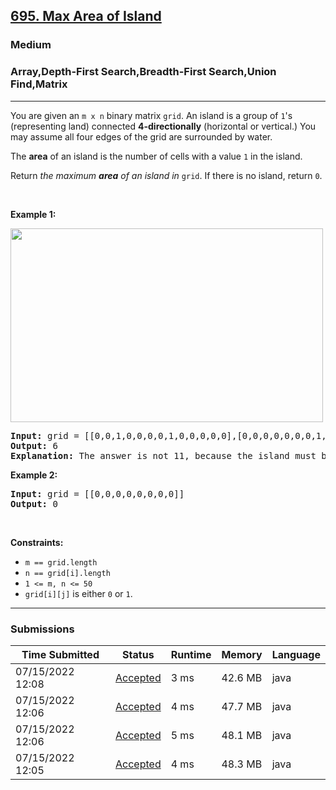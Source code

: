 <h2><a href="https://leetcode.com/problems/max-area-of-island/">695. Max Area of Island</a></h2><h3>Medium</h3><h3>Array,Depth-First Search,Breadth-First Search,Union Find,Matrix</h3><hr><div><p>You are given an <code>m x n</code> binary matrix <code>grid</code>. An island is a group of <code>1</code>'s (representing land) connected <strong>4-directionally</strong> (horizontal or vertical.) You may assume all four edges of the grid are surrounded by water.</p>

<p>The <strong>area</strong> of an island is the number of cells with a value <code>1</code> in the island.</p>

<p>Return <em>the maximum <strong>area</strong> of an island in </em><code>grid</code>. If there is no island, return <code>0</code>.</p>

<p>&nbsp;</p>
<p><strong>Example 1:</strong></p>
<img alt="" src="https://assets.leetcode.com/uploads/2021/05/01/maxarea1-grid.jpg" style="width: 500px; height: 310px;">
<pre><strong>Input:</strong> grid = [[0,0,1,0,0,0,0,1,0,0,0,0,0],[0,0,0,0,0,0,0,1,1,1,0,0,0],[0,1,1,0,1,0,0,0,0,0,0,0,0],[0,1,0,0,1,1,0,0,1,0,1,0,0],[0,1,0,0,1,1,0,0,1,1,1,0,0],[0,0,0,0,0,0,0,0,0,0,1,0,0],[0,0,0,0,0,0,0,1,1,1,0,0,0],[0,0,0,0,0,0,0,1,1,0,0,0,0]]
<strong>Output:</strong> 6
<strong>Explanation:</strong> The answer is not 11, because the island must be connected 4-directionally.
</pre>

<p><strong>Example 2:</strong></p>

<pre><strong>Input:</strong> grid = [[0,0,0,0,0,0,0,0]]
<strong>Output:</strong> 0
</pre>

<p>&nbsp;</p>
<p><strong>Constraints:</strong></p>

<ul>
	<li><code>m == grid.length</code></li>
	<li><code>n == grid[i].length</code></li>
	<li><code>1 &lt;= m, n &lt;= 50</code></li>
	<li><code>grid[i][j]</code> is either <code>0</code> or <code>1</code>.</li>
</ul>
</div><hr><h3>Submissions</h3><table class=""><colgroup><col><col><col><col><col></colgroup><thead class="ant-table-thead"><tr><th class="time-column__1guG"><span class="ant-table-header-column"><div><span class="ant-table-column-title">Time Submitted</span><span class="ant-table-column-sorter"></span></div></span></th><th class="status-column__3SUg"><span class="ant-table-header-column"><div><span class="ant-table-column-title">Status</span><span class="ant-table-column-sorter"></span></div></span></th><th class="runtime-column__1ka_"><span class="ant-table-header-column"><div><span class="ant-table-column-title">Runtime</span><span class="ant-table-column-sorter"></span></div></span></th><th class="memory-column__1dxp"><span class="ant-table-header-column"><div><span class="ant-table-column-title">Memory</span><span class="ant-table-column-sorter"></span></div></span></th><th class="lang-column__tR-8"><span class="ant-table-header-column"><div><span class="ant-table-column-title">Language</span><span class="ant-table-column-sorter"></span></div></span></th></tr></thead><tbody class="ant-table-tbody"><tr class="ant-table-row ant-table-row-level-0" data-row-key="747559275"><td class="time-column__1guG">07/15/2022 12:08</td><td class="status-column__3SUg"><a href="/submissions/detail/747559275/" target="_blank" class="ac__35gz" data-submission-id="747559275">Accepted</a></td><td class="runtime-column__1ka_">3 ms</td><td class="memory-column__1dxp">42.6 MB</td><td class="lang-column__tR-8">java</td></tr><tr class="ant-table-row ant-table-row-level-0" data-row-key="747558130"><td class="time-column__1guG">07/15/2022 12:06</td><td class="status-column__3SUg"><a href="/submissions/detail/747558130/" target="_blank" class="ac__35gz" data-submission-id="747558130">Accepted</a></td><td class="runtime-column__1ka_">4 ms</td><td class="memory-column__1dxp">47.7 MB</td><td class="lang-column__tR-8">java</td></tr><tr class="ant-table-row ant-table-row-level-0" data-row-key="747557861"><td class="time-column__1guG">07/15/2022 12:06</td><td class="status-column__3SUg"><a href="/submissions/detail/747557861/" target="_blank" class="ac__35gz" data-submission-id="747557861">Accepted</a></td><td class="runtime-column__1ka_">5 ms</td><td class="memory-column__1dxp">48.1 MB</td><td class="lang-column__tR-8">java</td></tr><tr class="ant-table-row ant-table-row-level-0" data-row-key="747557297"><td class="time-column__1guG">07/15/2022 12:05</td><td class="status-column__3SUg"><a href="/submissions/detail/747557297/" target="_blank" class="ac__35gz" data-submission-id="747557297">Accepted</a></td><td class="runtime-column__1ka_">4 ms</td><td class="memory-column__1dxp">48.3 MB</td><td class="lang-column__tR-8">java</td></tr></tbody></table>